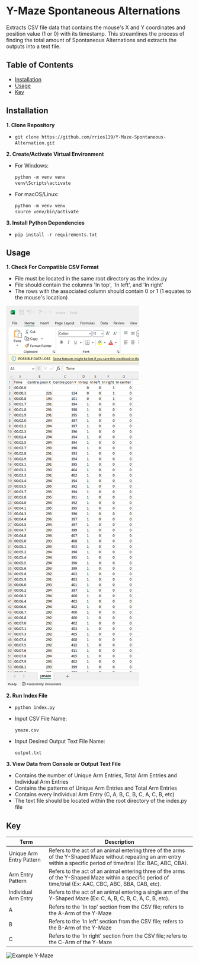 # Y-Maze Spontaneous Alternations

Extracts CSV file data that contains the mouse's X and Y coordinates and position value (1 or 0) with its timestamp. This streamlines the process of finding the total amount of Spontaneous Alternations and extracts the outputs into a text file.

## Table of Contents

- [Installation](#installation)
- [Usage](#usage)
- [Key](#key)

## Installation

**1. Clone Repository**
- ```
  git clone https://github.com/rrios119/Y-Maze-Spontaneous-Alternation.git
  ```

**2. Create/Activate Virtual Environment**
- For Windows:
  ```
  python -m venv venv
  venv\Scripts\activate
  ```
- For macOS/Linux:
  ```
  python -m venv venv
  source venv/bin/activate
  ```

**3. Install Python Dependencies**
- ```
  pip install -r requirements.txt
  ```

## Usage

**1. Check For Compatible CSV Format**
- File must be located in the same root directory as the index.py
- File should contain the columns 'In top', 'In left', and 'In right'
- The rows with the associated column should contain 0 or 1 (1 equates to the mouse's location)

![Example CSV Excel File](example.png)

**2. Run Index File**
- ```
  python index.py
  ```
- Input CSV File Name:
  ```
  ymaze.csv
  ```
- Input Desired Output Text File Name:
  ```
  output.txt
  ```

**3. View Data from Console or Output Text File**
- Contains the number of Unique Arm Entries, Total Arm Entries and Individual Arm Entries
- Contains the patterns of Unique Arm Entries and Total Arm Entries 
- Contains every Individual Arm Entry (C, A, B, C, B, C, A, C, B, etc)
- The text file should be located within the root directory of the index.py file

## Key

| Term    | Description                                    |
|---------|------------------------------------------------|
| Unique Arm Entry Pattern | Refers to the act of an animal entering three of the arms of the Y-Shaped Maze without repeating an arm entry within a specific period of time/trial (Ex: BAC, ABC, CBA).  |
| Arm Entry Pattern | Refers to the act of an animal entering three of the arms of the Y-Shaped Maze within a specific period of time/trial (Ex: AAC, CBC, ABC, BBA, CAB, etc). |
| Individual Arm Entry  | Refers to the act of an animal entering a single arm of the Y-Shaped Maze (Ex: C, A, B, C, B, C, A, C, B, etc).  |
| A | Refers to the 'In top' section from the CSV file; refers to the A-Arm of the Y-Maze |
| B | Refers to the 'In left' section from the CSV file; refers to the B-Arm of the Y-Maze |
| C | Refers to the 'In right' section from the CSV file; refers to the C-Arm of the Y-Maze |

![Example Y-Maze](y-shaped-maze.jpg)